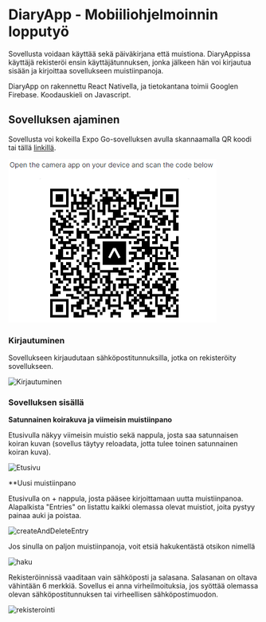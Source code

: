 # DiaryApp - Mobiiliohjelmoinnin lopputyö

Sovellusta voidaan käyttää sekä päiväkirjana että muistiona. DiaryAppissa käyttäjä rekisteröi ensin käyttäjätunnuksen, jonka jälkeen hän voi kirjautua sisään ja kirjoittaa sovellukseen muistiinpanoja.

DiaryApp on rakennettu React Nativella, ja tietokantana toimii Googlen Firebase. Koodauskieli on Javascript.

## Sovelluksen ajaminen

Sovellusta voi kokeilla Expo Go-sovelluksen avulla skannaamalla QR koodi tai tällä [linkillä](exp://exp.host/@jumboo/Diary_Harjoitustyo?release-channel=default).

![QR Code](/assets/qr.png "DiaryApp QR code")


### Kirjautuminen

Sovellukseen kirjaudutaan sähköpostitunnuksilla, jotka on rekisteröity sovellukseen.

![Kirjautuminen](https://media4.giphy.com/media/ocM8ETwp7umujadsj6/giphy.gif?cid=790b76113fdac282bf0f6882d938b7e0705d844ac80c7d5c&rid=giphy.gif&ct=g)

### Sovelluksen sisällä

**Satunnainen koirakuva ja viimeisin muistiinpano**

Etusivulla näkyy viimeisin muistio sekä nappula, josta saa satunnaisen koiran kuvan (sovellus täytyy reloadata, jotta tulee toinen satunnainen koiran kuva).

![Etusivu](https://media0.giphy.com/media/bKKpGoyEUGIw4TwEzC/giphy.gif?cid=790b7611ad392d61ab89c17e3602123056a5d7d555b747bd&rid=giphy.gif&ct=g)


**Uusi muistiinpano

Etusivulla on + nappula, josta pääsee kirjoittamaan uutta muistiinpanoa. Alapalkista "Entries" on listattu kaikki olemassa olevat muistiot, joita pystyy painaa auki ja poistaa.

![createAndDeleteEntry](https://media2.giphy.com/media/0NYrQ7vcPklcCGS7EH/giphy.gif?cid=790b7611f9b9f74ac4bbd9ac5441228687c369a4c107a3fb&rid=giphy.gif&ct=g)



Jos sinulla on paljon muistiinpanoja, voit etsiä hakukentästä otsikon nimellä

![haku](https://media0.giphy.com/media/oQ6dyus5ObxF7LcDW4/giphy.gif?cid=790b761156e25f3144b1757daec29bc08e7cf08bb76f7d5d&rid=giphy.gif&ct=g)



Rekisteröinnissä vaaditaan vain sähköposti ja salasana. Salasanan on oltava vähintään 6 merkkiä. Sovellus ei anna virheilmoituksia, jos syöttää olemassa olevan sähköpostitunnuksen tai virheellisen sähköpostimuodon.

![rekisterointi](https://media3.giphy.com/media/tCOEwlKgS3sFKUaCWN/giphy.gif?cid=790b7611a53874c9171ded822e543d9c68e95f8005ca2d4e&rid=giphy.gif&ct=g)